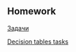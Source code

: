 ## Homework


[Задачи](https://docs.google.com/presentation/d/1zDc1ZoDJ3D6LpnBdV1ACVN50QoCc4I28/edit?usp=drive_link&ouid=116447005932578256378&rtpof=true&sd=true)


[Decision tables tasks](https://docs.google.com/spreadsheets/d/1H_JXhuDonCBHXx0UQgMpQ0JrF5qd6jQM/edit?usp=drive_link&ouid=116447005932578256378&rtpof=true&sd=true)






